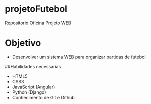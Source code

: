 # projetoFutebol
Repositorio Oficina Projeto WEB

# Objetivo
* Desenvolver um sistema WEB para organizar partidas de futebol

##Habilidades necessárias
* HTML5
* CSS3
* JavaScript (Angular)
* Python (Django)
* Conhecimento de Git e Github


